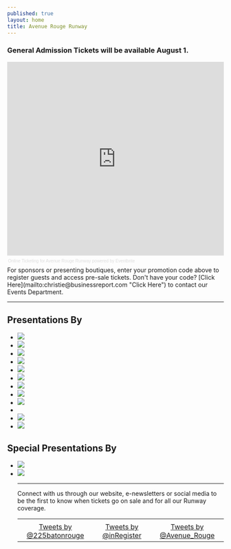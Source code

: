 ```yaml
---
published: true
layout: home
title: Avenue Rouge Runway
---
```


### General Admission Tickets will be available August 1. 
<!-- Eventbrite Ticket Sales -->
<div style="width:100%; text-align:left;" ><iframe src="http://www.eventbrite.com/tickets-external?eid=7082920205&ref=etckt&v=2" frameborder="0" height="450" width="100%" vspace="0" hspace="0" marginheight="5" marginwidth="5" scrolling="auto" allowtransparency="true"></iframe><div style="font-family:Helvetica, Arial; font-size:10px; padding:5px 0 5px; margin:2px; width:100%; text-align:left;" ><a style="color:#ddd; text-decoration:none;" target="_blank" href="http://www.eventbrite.com/r/etckt">Online Ticketing</a><span style="color:#ddd;"> for </span><a style="color:#ddd; text-decoration:none;" target="_blank" href="http://avenuerougerunway.eventbrite.com?ref=etckt">Avenue Rouge Runway</a> <span style="color:#ddd;">powered by</span> <a style="color:#ddd; text-decoration:none;" target="_blank" href="http://www.eventbrite.com?ref=etckt">Eventbrite</a></div></div>
For sponsors or presenting boutiques, enter your promotion code above to register guests and access pre-sale tickets. Don't have your code? [Click Here](mailto:christie@businessreport.com "Click Here") to contact our Events Department.
<hr>
<!--how do I make a new page and refernece it? ### Missed our 2012 show? [Click here](http://www.avenuerougerunway.com/2012) for photos, videos, red carpet interviews and to download the program. -->
        <div class="row">
        <div class="col col-lg-12">
          <div class="presentations">
            <h2>Presentations By</h2>
            <div class="presenters">
              <ul>
                <li><a href="http://aristocracyapparel.com/"><img src="http://www.225batonrouge.com/images/arr/aristocracy.png" /></a></li>
                <li><a href="https://www.facebook.com/pages/Edit-by-LBP/115987308568201"><img src="http://www.225batonrouge.com/images/arr/edit.png" /></a></li>
                <li><a href="http://www.frockcandy.com/"><img 	src="http://www.225batonrouge.com/images/arr/frockcandy.jpg" /></a></li>
                <li><a href="http://allthingsmint.com/"><img src="http://www.225batonrouge.com/images/arr/mint.jpg" /></a></li>
                <li><a href="http://www.lmfj.com/"><img src="http://www.225batonrouge.com/images/arr/lmfj.png" /></a></li>
                <li><a href="https://www.facebook.com/pages/Vertage-Clothing/238456516211677"><img src="http://www.225batonrouge.com/images/arr/vertage.jpg" /></a></li>
                <li><a href="http://www.evesapple.com/"><img src="http://www.225batonrouge.com/images/arr/EvesApple.png" /></a></li>
                 <li><a href="http://www.georgebass.com/"><img src="http://www.225batonrouge.com/images/arr/georgebass.png" /></a></li>
                <li><a href="http://www.nkboutique.com/"><img src="http://www.225batonrouge.com/images/arr/nk.png" /></a></li>
                <li><a href="https://www.facebook.com/pages/FeBe-Clothing/50278537372"><im src="http://www.225batonrouge.com/images/arr/febe.png" /></a></li>
                <li><a href="http://www.shopkikionline.com/web/"><img src="http://www.225batonrouge.com/images/arr/kiki.png" /></a></li>
                <li><a href="https://www.facebook.com/RodeoBoutique"><img src="http://www.225batonrouge.com/images/arr/rodeo.png" /></a></li>
              </ul>
            </div>
          </div>
          <div class="presentations">
            <h2>Special Presentations By</h2>
            <div class="presenters">
              <ul>
                 <li><a href="http://idobridalcouture.com/"><img src="http://www.225batonrouge.com/images/arr/ido.png" /></a></li>
<li><a href="http://www.bellabridesmaid.com/index.php#mi=2&pt=1&pi=10000&s=0&p=0&a=3&at=0"> <img src="http://www.225batonrouge.com/images/arr/bellabridesmaidh.jpg" /> </a> </li>
<hr>

Connect with us through our website, e-newsletters or social media to be the first to know when tickets go on sale and for all our Runway coverage.
<table align="center">
<tr>
<td align="center" valign="top">         
<!--225 Facebook Like Box -->       
<div class="fb-like-box" data-href="https://www.facebook.com/225magazine" data-width="225" data-show-faces="false" data-stream="false" data-show-border="true" data-header="true"></div>
</td>
<td align="center" valign="top">
<!--INR Facebook Like Box -->        
 <div class="fb-like-box" data-href="https://www.facebook.com/inregistermagazine" data-width="225" data-height="100" data-show-faces="false" data-stream="false" data-show-border="true" data-header="true"></div>
</td>
<td align="center" valign="top">
<!--AR Facebook Like Box --> 
<div class="fb-like-box" data-href="https://www.facebook.com/avenuerouge" data-width="225" data-show-faces="false" data-stream="false" data-show-border="true" data-header="true"></div> 
</td>
</tr>
<tr>
<td align="center" valign="top">
<!--225 twitter Box --> 
<a class="twitter-timeline" width="225" href="https://twitter.com/225batonrouge" data-widget-id="352860050601156608">Tweets by @225batonrouge</a>
<script>!function(d,s,id){var js,fjs=d.getElementsByTagName(s)[0],p=/^http:/.test(d.location)?'http':'https';if(!d.getElementById(id)){js=d.createElement(s);js.id=id;js.src=p+"://platform.twitter.com/widgets.js";fjs.parentNode.insertBefore(js,fjs);}}(document,"script","twitter-wjs");</script>
</td>        
<td align="center" valign="top">
<!--INR twitter Box -->
<a class="twitter-timeline" width="225" href="https://twitter.com/inRegister" data-widget-id="352860346148589568">Tweets by @inRegister</a>
<script>!function(d,s,id){var js,fjs=d.getElementsByTagName(s)[0],p=/^http:/.test(d.location)?'http':'https';if(!d.getElementById(id)){js=d.createElement(s);js.id=id;js.src=p+"://platform.twitter.com/widgets.js";fjs.parentNode.insertBefore(js,fjs);}}(document,"script","twitter-wjs");</script>
</td>        
<td align="center" valign="top">       
<!--AR twitter Box -->         
<a class="twitter-timeline" width="225" href="https://twitter.com/Avenue_Rouge" data-widget-id="352835755716001793">Tweets by @Avenue_Rouge</a>
<script>!function(d,s,id){var js,fjs=d.getElementsByTagName(s)[0],p=/^http:/.test(d.location)?'http':'https';if(!d.getElementById(id)){js=d.createElement(s);js.id=id;js.src=p+"://platform.twitter.com/widgets.js";fjs.parentNode.insertBefore(js,fjs);}}(document,"script","twitter-wjs");</script>
</td>
</tr>
</table>
